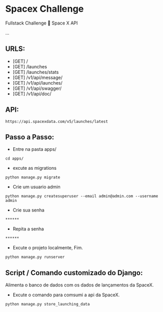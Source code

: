 <h1>Spacex Challenge</h1>
<p>Fullstack Challenge 🏅 Space X API</p>
<p>...</p>

## URLS:
- [GET] /
- [GET] /launches
- [GET] /launches/stats
- [GET] /v1/api/message/
- [GET] /v1/api/launches/
- [GET] /v1/api/swagger/
- [GET] /v1/api/doc/



## API:
```
https://api.spacexdata.com/v5/launches/latest
```

## Passo a Passo:

- Entre na pasta apps/
```
cd apps/
```

- excute as migrations
```
python manage.py migrate
```

- Crie um usuario admin
```
python manage.py createsuperuser --email admin@admin.com --username admin
```

- Crie sua senha
```
******
```

- Repita a senha
```
******
```

- Excute o projeto localmente, Fim.
```
python manage.py runserver
```

## Script / Comando customizado do Django:
Alimenta o banco de dados com os dados de lançamentos da SpaceX.

- Excute o comando para comsumi a api da SpaceX.
```
python manage.py store_launching_data
```